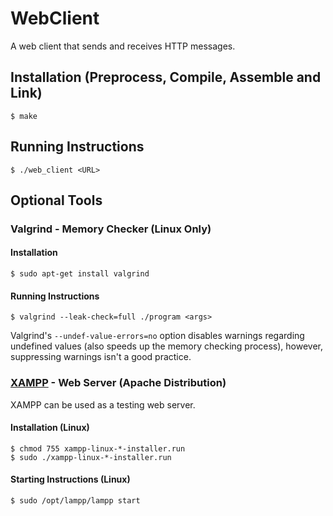 # WebClient
A web client that sends and receives HTTP messages.

## Installation (Preprocess, Compile, Assemble and Link)
```shell
$ make
```

## Running Instructions
```shell
$ ./web_client <URL>
```

## Optional Tools

### Valgrind - Memory Checker (Linux Only)

#### Installation

```shell
$ sudo apt-get install valgrind
```

#### Running Instructions

```shell
$ valgrind --leak-check=full ./program <args>
```

Valgrind's `--undef-value-errors=no` option disables warnings regarding undefined values (also speeds up the memory checking process), however, suppressing warnings isn't a good practice.

### [XAMPP](https://apachefriends.org/index.html) - Web Server (Apache Distribution)

XAMPP can be used as a testing web server.

#### Installation (Linux)

```shell
$ chmod 755 xampp-linux-*-installer.run
$ sudo ./xampp-linux-*-installer.run
```

#### Starting Instructions (Linux)

```shell
$ sudo /opt/lampp/lampp start
```

